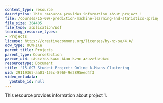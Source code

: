 ```yaml
---
content_type: resource
description: This resource provides information about project 1.
file: /courses/15-097-prediction-machine-learning-and-statistics-spring-2012/29119365aa01195c89609e2895eed4f3_MIT15_097S12_proj1.pdf
file_size: 364405
file_type: application/pdf
learning_resource_types:
- Projects
license: https://creativecommons.org/licenses/by-nc-sa/4.0/
ocw_type: OCWFile
parent_title: Projects
parent_type: CourseSection
parent_uid: 0d9ec76a-b460-bb80-b298-4e92ef5a9be6
resourcetype: Document
title: '15.097 Student Project: Online k-Means Clustering'
uid: 29119365-aa01-195c-8960-9e2895eed4f3
video_metadata:
  youtube_id: null
---
```

This resource provides information about project 1.